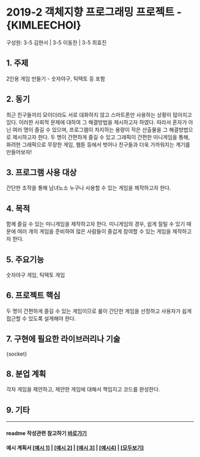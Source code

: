 # 2019-2 객체지향 프로그래밍 프로젝트 - **{KIMLEECHOI}**
구성원: 3-5 김현서 | 3-5 이동찬 | 3-5 최효진

## 1. 주제
2인용 게임 만들기 - 숫자야구, 틱택토 등 포함

## 2. 동기
최근 친구들끼리 모이더라도 서로 대화하지 않고 스마트폰만 사용하는 상황이 많아지고 있다. 이러한 사회적 문제에 대하여 그 해결방법을 제시하고자 하였다. 따라서 혼자가 아닌 여러 명이 즐길 수 있으며, 프로그램이 차지하는 용량이 작은 산출물을 그 해결방법으로 제시하고자 한다.
두 명이 간편하게 즐길 수 있고 그래픽이 간편한 미니게임을 통해, 화려한 그래픽으로 무장한 게임, 웹툰 등에서 벗어나 친구들과 더욱 가까워지는 계기를 만들어보자!

## 3. 프로그램 사용 대상
간단한 조작을 통해 남녀노소 누구나 사용할 수 있는 게임을 제작하고자 한다.

## 4. 목적
함께 즐길 수 있는 미니게임을 제작하고자 한다. 미니게임의 경우, 쉽게 질릴 수 있기 때문에 여러 개의 게임을 준비하여 많은 사람들이 즐겁게 참여할 수 있는 게임을 제작하고자 한다.

## 5. 주요기능
숫자야구 게임, 틱택토 게임 

## 6. 프로젝트 핵심
두 명이 간편하게 즐길 수 있는 게임이므로 룰이 간단한 게임을 선정하고 사용자가 쉽게 접근할 수 있도록 설계해야 한다.

## 7. 구현에 필요한 라이브러리나 기술
{socket}

## 8. **분업 계획**
각자 게임을 제안하고, 제안한 게임에 대해서 책임지고 코드를 완성한다.

## 9. 기타

<hr>

#### readme 작성관련 참고하기 [바로가기](https://heropy.blog/2017/09/30/markdown/)

#### 예시 계획서 [[예시 1]](https://docs.google.com/document/d/1hcuGhTtmiTUxuBtr3O6ffrSMahKNhEj33woE02V-84U/edit?usp=sharing) | [[예시 2]](https://docs.google.com/document/d/1FmxTZvmrroOW4uZ34Xfyyk9ejrQNx6gtsB6k7zOvHYE/edit?usp=sharing) | [[예시 3]](https://github.com/goldmango328/2018-OOP-Python-Light) | [[예시4]](https://github.com/ssy05468/2018-OOP-Python-lightbulb) | [[모두보기]](https://github.com/kadragon/oop_project_ex/network/members)
